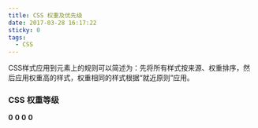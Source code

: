 ```yaml
---
title: CSS 权重及优先级
date: 2017-03-28 16:17:22
sticky: 0
tags:
  - CSS
---
```


CSS样式应用到元素上的规则可以简述为：先将所有样式按来源、权重排序，然后应用权重高的样式，权重相同的样式根据“就近原则”应用。

<!-- more -->

### CSS 权重等级

__0__ __0__ __0__ __0__
